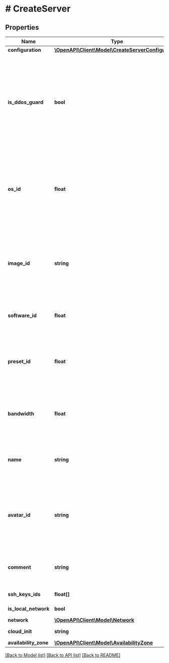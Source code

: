# # CreateServer

## Properties

Name | Type | Description | Notes
------------ | ------------- | ------------- | -------------
**configuration** | [**\OpenAPI\Client\Model\CreateServerConfiguration**](CreateServerConfiguration.md) |  | [optional]
**is_ddos_guard** | **bool** | Защита от DDoS. Серверу выдается защищенный IP-адрес с защитой уровня L3 / L4. Для включения защиты уровня L7 необходимо создать тикет в техническую поддержку. |
**os_id** | **float** | Уникальный идентификатор операционной системы, которая будет установлена на облачный сервер. Нельзя передавать вместе с &#x60;image_id&#x60;. | [optional]
**image_id** | **string** | Уникальный идентификатор образа, который будет установлен на облачный сервер. Нельзя передавать вместе с &#x60;os_id&#x60;. | [optional]
**software_id** | **float** | Уникальный идентификатор программного обеспечения сервера. | [optional]
**preset_id** | **float** | Уникальный идентификатор тарифа сервера. Нельзя передавать вместе с ключом &#x60;configurator&#x60;. | [optional]
**bandwidth** | **float** | Пропускная способность тарифа. Доступные значения от 100 до 1000 с шагом 100. |
**name** | **string** | Имя облачного сервера. Максимальная длина — 255 символов, имя должно быть уникальным. |
**avatar_id** | **string** | Уникальный идентификатор аватара сервера. Описание методов работы с аватарами появится позднее. | [optional]
**comment** | **string** | Комментарий к облачному серверу. Максимальная длина — 255 символов. | [optional]
**ssh_keys_ids** | **float[]** | Список SSH-ключей. | [optional]
**is_local_network** | **bool** | Локальная сеть. | [optional]
**network** | [**\OpenAPI\Client\Model\Network**](Network.md) |  | [optional]
**cloud_init** | **string** | Cloud-init скрипт | [optional]
**availability_zone** | [**\OpenAPI\Client\Model\AvailabilityZone**](AvailabilityZone.md) |  | [optional]

[[Back to Model list]](../../README.md#models) [[Back to API list]](../../README.md#endpoints) [[Back to README]](../../README.md)
